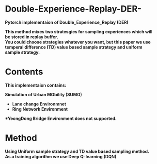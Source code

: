 # Double-Experience-Replay-DER-

<b>Pytorch implementaion of Double_Experience_Replay (DER)<b>

This method mixes two stratesgies for sampling experiences which will be stored in replay buffer.\
You could choose strategies whatever you want, but this paper we use temperal difference (TD) value based sample strategy and uniform sample strategy.


# Contents
This implementaion contains:

<b>Simulation of Urban MObility (SUMO) <b>
* Lane change Environmnet
* Ring Network Environment

*YeongDong Bridge Environment does not supported.

# Method

Using Uniform sample strategy and TD value based sampling method. \
As a training algorithm we use Deep Q-learning (DQN)
